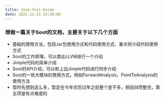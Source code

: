 ```yaml
---
title: Java-Tool-Guide
date: 2021-11-21 23:20:00
---
```


### 想做一篇关于Soot的文档，主要关于以下几个方面
* 基础的使用方法，包括Jar包使用方式和代码使用方式，重点将介绍代码使用方式
* Soot的工作原理，可以类比LLVM进行一个介绍
* Jimple代码的简单介绍
* Soot的API介绍，可以和上边Jimple代码进行同步介绍
* Soot的一些大模块的使用方式，例如ForwardAnalysis，PointToAnalysis的使用方法
* 暂时先想到这么多，暂定在今年农历过年之前整个差不多，把前四项整完，第五项是有点难度的

